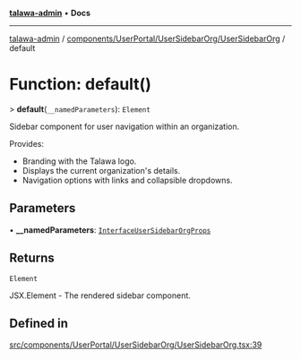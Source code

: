 [**talawa-admin**](../../../../../README.md) • **Docs**

***

[talawa-admin](../../../../../modules.md) / [components/UserPortal/UserSidebarOrg/UserSidebarOrg](../README.md) / default

# Function: default()

\> **default**(`__namedParameters`): `Element`

Sidebar component for user navigation within an organization.

Provides:
- Branding with the Talawa logo.
- Displays the current organization's details.
- Navigation options with links and collapsible dropdowns.

## Parameters

• **\_\_namedParameters**: [`InterfaceUserSidebarOrgProps`](../interfaces/InterfaceUserSidebarOrgProps.md)

## Returns

`Element`

JSX.Element - The rendered sidebar component.

## Defined in

[src/components/UserPortal/UserSidebarOrg/UserSidebarOrg.tsx:39](https://github.com/PalisadoesFoundation/talawa-admin/blob/ec91a82db6f7a7a061fbb4ea9639f2bff335faa5/src/components/UserPortal/UserSidebarOrg/UserSidebarOrg.tsx#L39)
